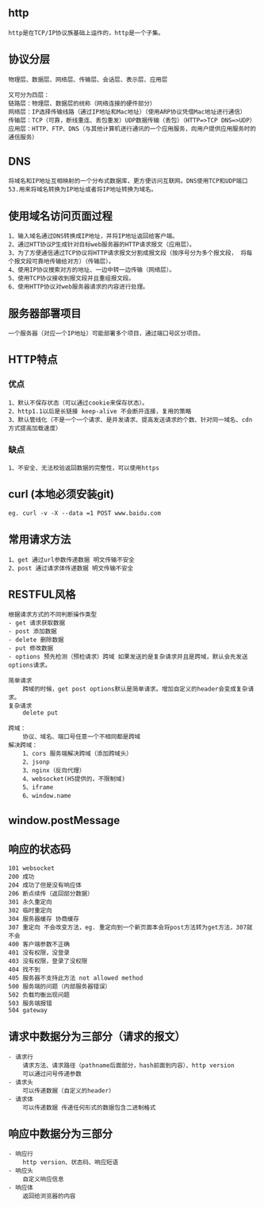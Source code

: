 ## http
    http是在TCP/IP协议族基础上运作的，http是一个子集。 

## 协议分层
    物理层、数据层、网络层、传输层、会话层、表示层、应用层

    又可分为四层：
    链路层：物理层、数据层的统称（网络连接的硬件部分）
    网络层：IP选择传输线路（通过IP地址和Mac地址）（使用ARP协议凭借Mac地址进行通信）
    传输层：TCP（可靠，断线重连、丢包重发）UDP数据传输（丢包）（HTTP=>TCP DNS=>UDP）
    应用层：HTTP、FTP、DNS（与其他计算机进行通讯的一个应用服务，向用户提供应用服务时的通信服务）

## DNS
    将域名和IP地址互相映射的一个分布式数据库，更方便访问互联网。DNS使用TCP和UDP端口53.用来将域名转换为IP地址或者将IP地址转换为域名。

## 使用域名访问页面过程
    1、输入域名通过DNS转换成IP地址，并将IP地址返回给客户端。
    2、通过HTT协议P生成针对目标web服务器的HTTP请求报文（应用层）。
    3、为了方便通信通过TCP协议将HTTP请求报文分割成报文段（按序号分为多个报文段， 将每个报文段可靠地传输给对方）（传输层）。
    4、使用IP协议搜索对方的地址、一边中转一边传输（网络层）。
    5、使用TCP协议接收到报文段并且重组报文段。
    6、使用HTTP协议对web服务器请求的内容进行处理。

## 服务器部署项目
    一个服务器（对应一个IP地址）可能部署多个项目，通过端口号区分项目。

## HTTP特点
 ### 优点 
    1、默认不保存状态（可以通过cookie来保存状态）。
    2、http1.1以后是长链接 keep-alive 不会断开连接，复用的策略
    3、默认管线化（不是一个一个请求、是并发请求、提高发送请求的个数、针对同一域名、cdn方式提高加载速度）
 ### 缺点
    1、不安全、无法校验返回数据的完整性，可以使用https

## curl (本地必须安装git)
    eg. curl -v -X --data =1 POST www.baidu.com

## 常用请求方法
    1、get 通过url参数传递数据 明文传输不安全
    2、post 通过请求体传递数据 明文传输不安全

## RESTFUL风格
    根据请求方式的不同判断操作类型
    - get 请求获取数据
    - post 添加数据
    - delete 删除数据
    - put 修改数据
    - options 预先检测（预检请求）跨域 如果发送的是复杂请求并且是跨域，默认会先发送options请求。

    简单请求
        跨域的时候，get post options默认是简单请求。增加自定义的header会变成复杂请求。
    复杂请求
        delete put

    跨域：
        协议、域名、端口号任意一个不相同都是跨域
    解决跨域：
        1、cors 服务端解决跨域（添加跨域头）
        2、jsonp
        3、nginx（反向代理）
        4、websocket(H5提供的，不限制域)
        5、iframe
        6、window.name

## window.postMessage

## 响应的状态码
    101 websocket
    200 成功
    204 成功了但是没有响应体
    206 断点续传（返回部分数据）
    301 永久重定向 
    302 临时重定向
    304 服务器缓存 协商缓存 
    307 重定向 不会改变方法，eg. 重定向到一个新页面本会将post方法转为get方法，307就不会
    400 客户端参数不正确
    401 没有权限，没登录
    403 没有权限，登录了没权限
    404 找不到
    405 服务器不支持此方法 not allowed method
    500 服务端的问题（内部服务器错误）
    502 负载均衡出现问题
    503 服务端报错
    504 gateway

## 请求中数据分为三部分（请求的报文）
    - 请求行
        请求方法、请求路径（pathname后面部分，hash前面到内容）、http version
        可以通过问号传递参数
    - 请求头
        可以传递数据（自定义的header）
    - 请求体
        可以传递数据 传递任何形式的数据包含二进制格式

## 响应中数据分为三部分
    - 响应行
        http version、状态码、响应短语
    - 响应头
        自定义响应信息
    - 响应体
        返回给浏览器的内容
